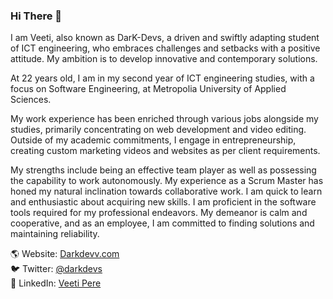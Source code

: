 ### Hi There 👋
I am Veeti, also known as DarK-Devs, a driven and swiftly adapting student of ICT engineering, who embraces challenges and setbacks with a positive attitude. My ambition is to develop innovative and contemporary solutions.

At 22 years old, I am in my second year of ICT engineering studies, with a focus on Software Engineering, at Metropolia University of Applied Sciences.

My work experience has been enriched through various jobs alongside my studies, primarily concentrating on web development and video editing. Outside of my academic commitments, I engage in entrepreneurship, creating custom marketing videos and websites as per client requirements.

My strengths include being an effective team player as well as possessing the capability to work autonomously. My experience as a Scrum Master has honed my natural inclination towards collaborative work. I am quick to learn and enthusiastic about acquiring new skills. I am proficient in the software tools required for my professional endeavors. My demeanor is calm and cooperative, and as an employee, I am committed to finding solutions and maintaining reliability.


🌎 Website: [Darkdevv.com](https://Darkdevv.com)  
🐦 Twitter: [@darkdevs](https://twitter.com/darkdevs)  
💼 LinkedIn: [Veeti Pere](https://www.linkedin.com/in/veeti-pere-948067180/)
